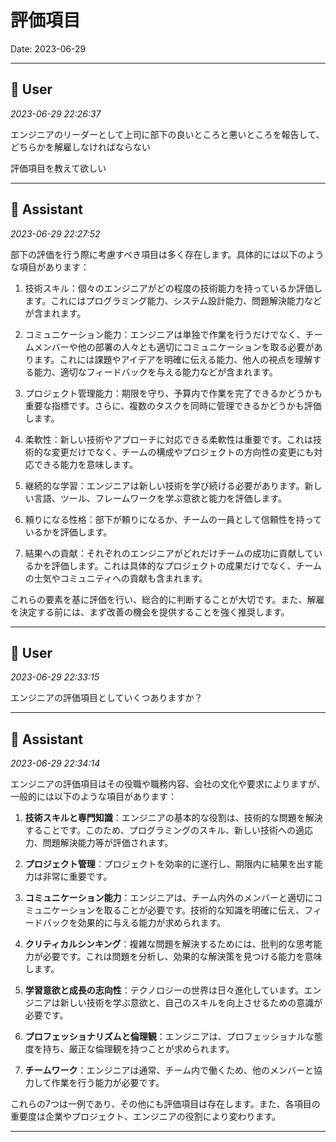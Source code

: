 # 評価項目

Date: 2023-06-29

---

## 👤 User
*2023-06-29 22:26:37*

エンジニアのリーダーとして上司に部下の良いところと悪いところを報告して、どちらかを解雇しなければならない

評価項目を教えて欲しい

---

## 🤖 Assistant
*2023-06-29 22:27:52*

部下の評価を行う際に考慮すべき項目は多く存在します。具体的には以下のような項目があります：

1. 技術スキル：個々のエンジニアがどの程度の技術能力を持っているか評価します。これにはプログラミング能力、システム設計能力、問題解決能力などが含まれます。

2. コミュニケーション能力：エンジニアは単独で作業を行うだけでなく、チームメンバーや他の部署の人々とも適切にコミュニケーションを取る必要があります。これには課題やアイデアを明確に伝える能力、他人の視点を理解する能力、適切なフィードバックを与える能力などが含まれます。

3. プロジェクト管理能力：期限を守り、予算内で作業を完了できるかどうかも重要な指標です。さらに、複数のタスクを同時に管理できるかどうかも評価します。

4. 柔軟性：新しい技術やアプローチに対応できる柔軟性は重要です。これは技術的な変更だけでなく、チームの構成やプロジェクトの方向性の変更にも対応できる能力を意味します。

5. 継続的な学習：エンジニアは新しい技術を学び続ける必要があります。新しい言語、ツール、フレームワークを学ぶ意欲と能力を評価します。

6. 頼りになる性格：部下が頼りになるか、チームの一員として信頼性を持っているかを評価します。

7. 結果への貢献：それぞれのエンジニアがどれだけチームの成功に貢献しているかを評価します。これは具体的なプロジェクトの成果だけでなく、チームの士気やコミュニティへの貢献も含まれます。

これらの要素を基に評価を行い、総合的に判断することが大切です。また、解雇を決定する前には、まず改善の機会を提供することを強く推奨します。

---

## 👤 User
*2023-06-29 22:33:15*

エンジニアの評価項目としていくつありますか？

---

## 🤖 Assistant
*2023-06-29 22:34:14*

エンジニアの評価項目はその役職や職務内容、会社の文化や要求によりますが、一般的には以下のような項目があります：

1. **技術スキルと専門知識**：エンジニアの基本的な役割は、技術的な問題を解決することです。このため、プログラミングのスキル、新しい技術への適応力、問題解決能力等が評価されます。

2. **プロジェクト管理**：プロジェクトを効率的に遂行し、期限内に結果を出す能力は非常に重要です。

3. **コミュニケーション能力**：エンジニアは、チーム内外のメンバーと適切にコミュニケーションを取ることが必要です。技術的な知識を明確に伝え、フィードバックを効果的に与える能力が求められます。

4. **クリティカルシンキング**：複雑な問題を解決するためには、批判的な思考能力が必要です。これは問題を分析し、効果的な解決策を見つける能力を意味します。

5. **学習意欲と成長の志向性**：テクノロジーの世界は日々進化しています。エンジニアは新しい技術を学ぶ意欲と、自己のスキルを向上させるための意識が必要です。

6. **プロフェッショナリズムと倫理観**：エンジニアは、プロフェッショナルな態度を持ち、厳正な倫理観を持つことが求められます。

7. **チームワーク**：エンジニアは通常、チーム内で働くため、他のメンバーと協力して作業を行う能力が必要です。

これらの7つは一例であり、その他にも評価項目は存在します。また、各項目の重要度は企業やプロジェクト、エンジニアの役割により変わります。

---
